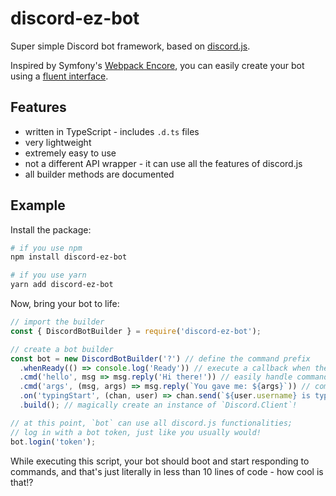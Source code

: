 # discord-ez-bot

Super simple Discord bot framework, based on [discord.js](https://discord.js.org).

Inspired by Symfony's [Webpack Encore](https://symfony.com/doc/current/frontend/encore/simple-example.html),
you can easily create your bot using a [fluent interface](https://en.wikipedia.org/wiki/Fluent_interface).

## Features

- written in TypeScript - includes `.d.ts` files
- very lightweight
- extremely easy to use
- not a different API wrapper - it can use all the features of discord.js
- all builder methods are documented

## Example

Install the package:

```bash
# if you use npm
npm install discord-ez-bot

# if you use yarn
yarn add discord-ez-bot
```

Now, bring your bot to life:

```javascript
// import the builder
const { DiscordBotBuilder } = require('discord-ez-bot');

// create a bot builder
const bot = new DiscordBotBuilder('?') // define the command prefix
  .whenReady(() => console.log('Ready')) // execute a callback when the bot becomes usable
  .cmd('hello', msg => msg.reply('Hi there!')) // easily handle commands
  .cmd('args', (msg, args) => msg.reply(`You gave me: ${args}`)) // command arguments are supported too
  .on('typingStart', (chan, user) => chan.send(`${user.username} is typing!`)) // and raw `on` events as well
  .build(); // magically create an instance of `Discord.Client`!

// at this point, `bot` can use all discord.js functionalities;
// log in with a bot token, just like you usually would!
bot.login('token');
```

While executing this script, your bot should boot and start responding to commands,
and that's just literally in less than 10 lines of code - how cool is that!?
